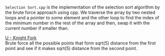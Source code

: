`Selection Sort.cpp` is the implementation of the selection sort algorithm by the brute force approach using cpp. We traverse the array by two nested loops and a pointer to some element and the other loop to find the index of the minimum number in the rest of the array and then, swap it with the current number if smaller than. <br>

[U - Knight Fork](https://vjudge.net/contest/561486#problem/U "U - Knight Fork") <br>
Brute force all the possible points that form sqrt(5) distance from the first point and see if it makes sqrt(5) distance from the second point. <br>